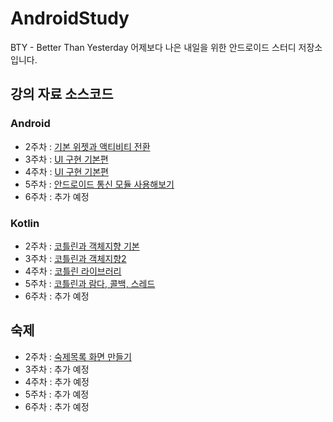 # AndroidStudy

BTY - Better Than Yesterday 어제보다 나은 내일을 위한 안드로이드 스터디 저장소입니다.

## 강의 자료 소스코드

### Android

- 2주차 : [기본 위젯과 액티비티 전환](lecture/app/src/main/java/study/bty/androidstudy/MainActivity.kt)
- 3주차 : [UI 구현 기본편](lecture/lecture/3주차/3주차_안드로이드.md)
- 4주차 : [UI 구현 기본편](lecture/lecture/4주차/4주차_안드로이드.md)
- 5주차 : [안드로이드 통신 모듈 사용해보기](lecture/lecture/5주차/5주차_안드로이드.md)
- 6주차 : 추가 예정

### Kotlin 

- 2주차 : [코틀린과 객체지향 기본](lecture/app/src/main/java/study/bty/kotlin/Human.kt)
- 3주차 : [코틀린과 객체지향2](lecture/lecture/3주차/3주차_코틀린.md)
- 4주차 : [코틀린 라이브러리](lecture/lecture/4주차/4주차_코틀린.md)
- 5주차 : [코틀린과 람다, 콜백, 스레드](lecture/lecture/5주차/5주차_코틀린.md)
- 6주차 : 추가 예정

## 숙제

- 2주차 : [숙제목록 화면 만들기](homework/2week/2주차_숙제.md)
- 3주차 : 추가 예정 
- 4주차 : 추가 예정
- 5주차 : 추가 예정
- 6주차 : 추가 예정

